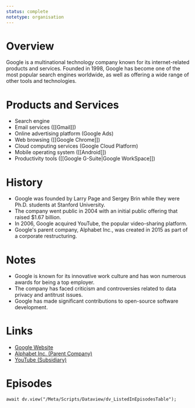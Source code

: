 ```yaml
---
status: complete
notetype: organisation
---
```

# Overview
Google is a multinational technology company known for its internet-related products and services. Founded in 1998, Google has become one of the most popular search engines worldwide, as well as offering a wide range of other tools and technologies.

# Products and Services
- Search engine
- Email services ([[Gmail]])
- Online advertising platform (Google Ads)
- Web browsing ([[Google Chrome]])
- Cloud computing services (Google Cloud Platform)
- Mobile operating system ([[Android]])
- Productivity tools ([[Google G-Suite|Google WorkSpace]])

# History
- Google was founded by Larry Page and Sergey Brin while they were Ph.D. students at Stanford University.
- The company went public in 2004 with an initial public offering that raised $1.67 billion.
- In 2006, Google acquired YouTube, the popular video-sharing platform.
- Google's parent company, Alphabet Inc., was created in 2015 as part of a corporate restructuring.

# Notes
- Google is known for its innovative work culture and has won numerous awards for being a top employer.
- The company has faced criticism and controversies related to data privacy and antitrust issues.
- Google has made significant contributions to open-source software development.

# Links
- [Google Website](https://www.google.com/)
- [Alphabet Inc. (Parent Company)](https://abc.xyz/)
- [YouTube (Subsidiary)](https://www.youtube.com/)

# Episodes
```dataviewjs
await dv.view("/Meta/Scripts/Dataview/dv_ListedInEpisodesTable");
```
